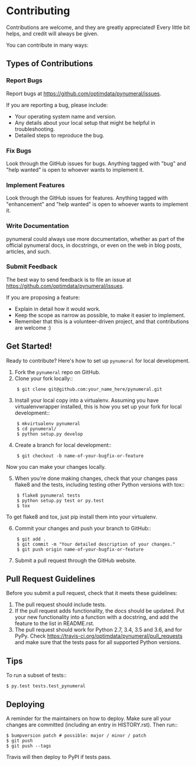 # Contributing

Contributions are welcome, and they are greatly appreciated! Every little bit
helps, and credit will always be given.

You can contribute in many ways:

## Types of Contributions

### Report Bugs

Report bugs at https://github.com/optimdata/pynumeral/issues.

If you are reporting a bug, please include:

* Your operating system name and version.
* Any details about your local setup that might be helpful in troubleshooting.
* Detailed steps to reproduce the bug.

### Fix Bugs

Look through the GitHub issues for bugs. Anything tagged with "bug" and "help
wanted" is open to whoever wants to implement it.

### Implement Features

Look through the GitHub issues for features. Anything tagged with "enhancement"
and "help wanted" is open to whoever wants to implement it.

### Write Documentation

pynumeral could always use more documentation, whether as part of the
official pynumeral docs, in docstrings, or even on the web in blog posts,
articles, and such.

### Submit Feedback

The best way to send feedback is to file an issue at https://github.com/optimdata/pynumeral/issues.

If you are proposing a feature:

* Explain in detail how it would work.
* Keep the scope as narrow as possible, to make it easier to implement.
* Remember that this is a volunteer-driven project, and that contributions
  are welcome :)

## Get Started!

Ready to contribute? Here's how to set up `pynumeral` for local development.

1. Fork the `pynumeral` repo on GitHub.
2. Clone your fork locally::

```
    $ git clone git@github.com:your_name_here/pynumeral.git
```

3. Install your local copy into a virtualenv. Assuming you have virtualenvwrapper installed, this is how you set up your fork for local development::

```
    $ mkvirtualenv pynumeral
    $ cd pynumeral/
    $ python setup.py develop
```

4. Create a branch for local development::

```
    $ git checkout -b name-of-your-bugfix-or-feature
```

   Now you can make your changes locally.

5. When you're done making changes, check that your changes pass flake8 and the
   tests, including testing other Python versions with tox::

```
    $ flake8 pynumeral tests
    $ python setup.py test or py.test
    $ tox
```

   To get flake8 and tox, just pip install them into your virtualenv.

6. Commit your changes and push your branch to GitHub::

```
    $ git add .
    $ git commit -m "Your detailed description of your changes."
    $ git push origin name-of-your-bugfix-or-feature
```

7. Submit a pull request through the GitHub website.

## Pull Request Guidelines

Before you submit a pull request, check that it meets these guidelines:

1. The pull request should include tests.
2. If the pull request adds functionality, the docs should be updated. Put
   your new functionality into a function with a docstring, and add the
   feature to the list in README.rst.
3. The pull request should work for Python 2.7, 3.4, 3.5 and 3.6, and for PyPy. Check
   https://travis-ci.org/optimdata/pynumeral/pull_requests
   and make sure that the tests pass for all supported Python versions.

## Tips

To run a subset of tests::

```
$ py.test tests.test_pynumeral
```

## Deploying

A reminder for the maintainers on how to deploy.
Make sure all your changes are committed (including an entry in HISTORY.rst).
Then run::

```
$ bumpversion patch # possible: major / minor / patch
$ git push
$ git push --tags
```

Travis will then deploy to PyPI if tests pass.

